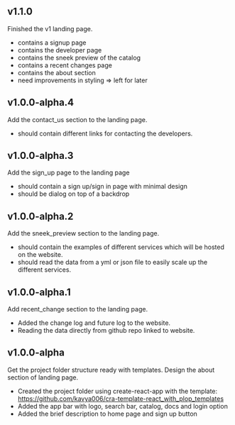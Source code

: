 ## v1.1.0
Finished the v1 landing page. 

* contains a signup page
* contains the developer page 
* contains the sneek preview of the catalog
* contains a recent changes page 
* contains the about section 
* need improvements in styling => left for later 

## v1.0.0-alpha.4
Add the contact_us section to the landing page. 

* should contain different links for contacting the developers. 


## v1.0.0-alpha.3
Add the sign_up page to the landing page 

* should contain a sign up/sign in page with minimal design
* should be dialog on top of a backdrop


## v1.0.0-alpha.2
Add the sneek_preview section to the landing page. 

* should contain the examples of different services which will be hosted on the website. 
* should read the data from a yml or json file to easily scale up the different services. 

## v1.0.0-alpha.1
Add recent_change section to the landing page. 

* Added the change log and future log to the website.  
* Reading the data directly from github repo linked to website. 


## v1.0.0-alpha

Get the project folder structure ready with templates. Design the about section of landing page. 

* Created the project folder using create-react-app with the template: https://github.com/kavya006/cra-template-react_with_plop_templates 
* Added the app bar with logo, search bar, catalog, docs and login option
* Added the brief description to home page and sign up button 